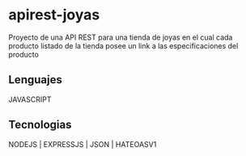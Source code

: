 ﻿# apirest-joyas
Proyecto de una API REST para una tienda de joyas en el cual cada producto listado de la tienda posee un link a las especificaciones del producto
## Lenguajes
JAVASCRIPT 
## Tecnologias
NODEJS | EXPRESSJS | JSON | HATEOASV1
